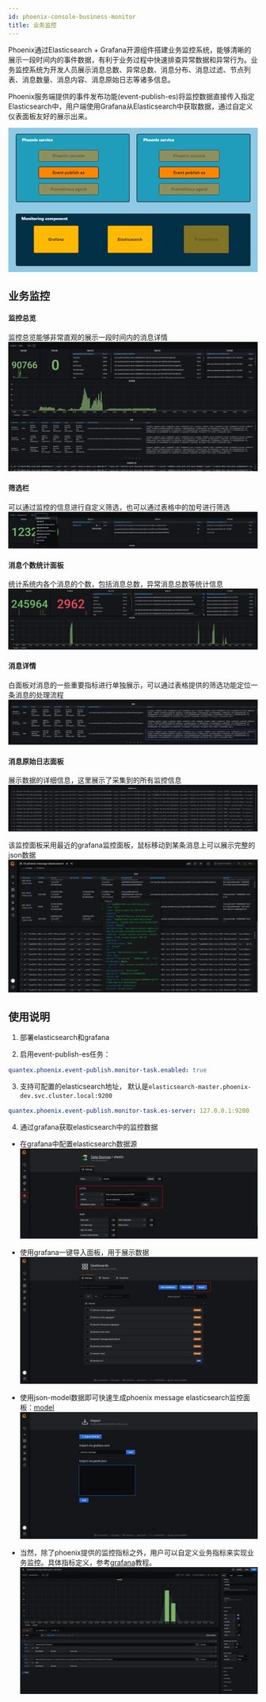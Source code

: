 ```yaml
---
id: phoenix-console-business-monitor
title: 业务监控
---
```

Phoenix通过Elasticsearch + Grafana开源组件搭建业务监控系统，能够清晰的展示一段时间内的事件数据，有利于业务过程中快速排查异常数据和异常行为。业务监控系统为开发人员展示消息总数、异常总数、消息分布、消息过滤、节点列表、消息数量、消息内容、消息原始日志等诸多信息。

Phoenix服务端提供的事件发布功能(event-publish-es)将监控数据直接传入指定Elasticsearch中，用户端使用Grafana从Elasticsearch中获取数据，通过自定义仪表面板友好的展示出来。

![image](../../assets/phoenix2.x/phoenix-console/business-monitor/001.png)

## 业务监控
#### 监控总览
监控总览能够非常直观的展示一段时间内的消息详情
![image-20200115192350535](../../assets/phoenix2.x/phoenix-console/business-monitor/002.png)

#### 筛选栏
可以通过监控的信息进行自定义筛选，也可以通过表格中的加号进行筛选
![image-20200115111102393](../../assets/phoenix2.x/phoenix-console/business-monitor/003.png)

#### 消息个数统计面板
统计系统内各个消息的个数，包括消息总数，异常消息总数等统计信息
![image-20200115111030625](../../assets/phoenix2.x/phoenix-console/business-monitor/004.png)

#### 消息详情
白面板对消息的一些重要指标进行单独展示，可以通过表格提供的筛选功能定位一条消息的处理流程
![message](../../assets/phoenix2.x/phoenix-console/business-monitor/005.png)

#### 消息原始日志面板
展示数据的详细信息，这里展示了采集到的所有监控信息
![image-20200115111217069](../../assets/phoenix2.x/phoenix-console/business-monitor/006.png)

该监控面板采用最近的grafana监控面板，鼠标移动到某条消息上可以展示完整的json数据
![image-20200115111217069](../../assets/phoenix2.x/phoenix-console/business-monitor/007.png)

## 使用说明
1. 部署elasticsearch和grafana

2. 启用event-publish-es任务：
```yaml
quantex.phoenix.event-publish.monitor-task.enabled: true
```
3. 支持可配置的elasticsearch地址，
默认是`elasticsearch-master.phoenix-dev.svc.cluster.local:9200`
```yaml
quantex.phoenix.event-publish.monitor-task.es-server: 127.0.0.1:9200
```
4. 通过grafana获取elasticsearch中的监控数据
- 在grafana中配置elasticsearch数据源<br/>
![message](../../assets/phoenix2.x/phoenix-console/business-monitor/008.png)

- 使用grafana一键导入面板，用于展示数据
![message](../../assets/phoenix2.x/phoenix-console/business-monitor/009.png)

- 使用json-model数据即可快速生成phoenix message elasticsearch监控面板：[model](../../assets/file/phoenix-admin/message-es-model.md)
![message](../../assets/phoenix2.x/phoenix-console/business-monitor/010.png)

- 当然，除了phoenix提供的监控指标之外，用户可以自定义业务指标来实现业务监控。具体指标定义，参考[grafana](https://grafana.com/)教程。
![message](../../assets/phoenix2.x/phoenix-console/business-monitor/011.png)

